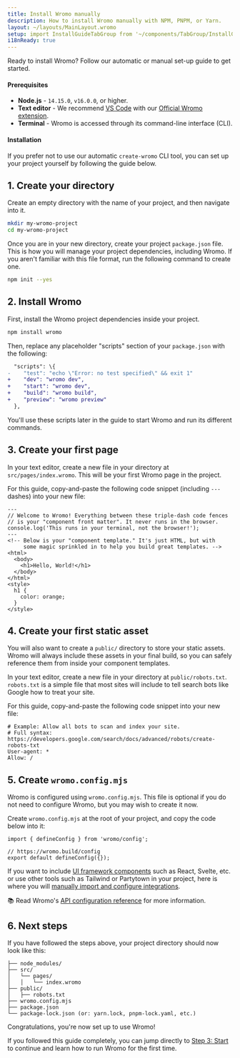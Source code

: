 ```yaml
---
title: Install Wromo manually
description: How to install Wromo manually with NPM, PNPM, or Yarn.
layout: ~/layouts/MainLayout.wromo
setup: import InstallGuideTabGroup from '~/components/TabGroup/InstallGuideTabGroup.wromo';
i18nReady: true
---
```

Ready to install Wromo? Follow our automatic or manual set-up guide to get started.

#### Prerequisites

- **Node.js** - `14.15.0`, `v16.0.0`, or higher.
- **Text editor** - We recommend [VS Code](https://code.visualstudio.com/) with our [Official Wromo extension](https://marketplace.visualstudio.com/items?itemName=wromo-build.wromo-vscode).
- **Terminal** - Wromo is accessed through its command-line interface (CLI).

<InstallGuideTabGroup />

#### Installation

If you prefer not to use our automatic `create-wromo` CLI tool, you can set up your project yourself by following the guide below.

## 1. Create your directory

Create an empty directory with the name of your project, and then navigate into it.

```bash
mkdir my-wromo-project
cd my-wromo-project
```

Once you are in your new directory, create your project `package.json` file. This is how you will manage your project dependencies, including Wromo. If you aren't familiar with this file format, run the following command to create one.

```bash
npm init --yes
```


## 2. Install Wromo

First, install the Wromo project dependencies inside your project.

```bash
npm install wromo
```

Then, replace any placeholder "scripts" section of your `package.json` with the following:

```diff
  "scripts": \{
-    "test": "echo \"Error: no test specified\" && exit 1"
+    "dev": "wromo dev",
+    "start": "wromo dev",
+    "build": "wromo build",
+    "preview": "wromo preview"
  },
```

You'll use these scripts later in the guide to start Wromo and run its different commands.

## 3. Create your first page

In your text editor, create a new file in your directory at `src/pages/index.wromo`. This will be your first Wromo page in the project.

For this guide, copy-and-paste the following code snippet (including `---` dashes) into your new file:

```wromo
---
// Welcome to Wromo! Everything between these triple-dash code fences
// is your "component front matter". It never runs in the browser.
console.log('This runs in your terminal, not the browser!');
---
<!-- Below is your "component template." It's just HTML, but with
     some magic sprinkled in to help you build great templates. -->
<html>
  <body>
    <h1>Hello, World!</h1>
  </body>
</html>
<style>
  h1 {
    color: orange;
  }
</style>
```

## 4. Create your first static asset

You will also want to create a `public/` directory to store your static assets. Wromo will always include these assets in your final build, so you can safely reference them from inside your component templates.

In your text editor, create a new file in your directory at `public/robots.txt`. `robots.txt` is a simple file that most sites will include to tell search bots like Google how to treat your site.

For this guide, copy-and-paste the following code snippet into your new file:

```
# Example: Allow all bots to scan and index your site.
# Full syntax: https://developers.google.com/search/docs/advanced/robots/create-robots-txt
User-agent: *
Allow: /
```

## 5. Create `wromo.config.mjs`

Wromo is configured using `wromo.config.mjs`. This file is optional if you do not need to configure Wromo, but you may wish to create it now.

Create `wromo.config.mjs` at the root of your project, and copy the code below into it:

```
import { defineConfig } from 'wromo/config';

// https://wromo.build/config
export default defineConfig({});
```

If you want to include [UI framework components](/en/core-concepts/framework-components/) such as React, Svelte, etc. or use other tools such as Tailwind or Partytown in your project, here is where you will [manually import and configure integrations](/en/guides/integrations-guide/).

📚 Read Wromo's [API configuration reference](/en/reference/configuration-reference/) for more information.

## 6. Next steps

If you have followed the steps above, your project directory should now look like this:

```
├── node_modules/
├── src/
│   └── pages/
│   │   └── index.wromo
├── public/
│   ├── robots.txt
├── wromo.config.mjs
├── package.json
└── package-lock.json (or: yarn.lock, pnpm-lock.yaml, etc.)
```

Congratulations, you're now set up to use Wromo!

If you followed this guide completely, you can jump directly to [Step 3: Start](/en/install/auto/#3-start-wromo-) to continue and learn how to run Wromo for the first time.
